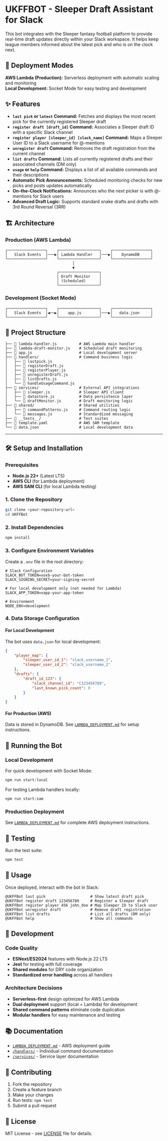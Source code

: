 # UKFFBOT - Sleeper Draft Assistant for Slack

This bot integrates with the Sleeper fantasy football platform to provide real-time draft updates directly within your Slack workspace. It helps keep league members informed about the latest pick and who is on the clock next.

## 🚀 Deployment Modes

**AWS Lambda (Production):** Serverless deployment with automatic scaling and monitoring  
**Local Development:** Socket Mode for easy testing and development

## ✨ Features

- **`last pick` or `latest` Command:** Fetches and displays the most recent pick for the currently registered Sleeper draft
- **`register draft [draft_id]` Command:** Associates a Sleeper draft ID with a specific Slack channel
- **`register player [sleeper_id] [slack_name]` Command:** Maps a Sleeper User ID to a Slack username for @-mentions
- **`unregister draft` Command:** Removes the draft registration from the current channel
- **`list drafts` Command:** Lists all currently registered drafts and their associated channels (DM only)
- **`usage` or `help` Command:** Displays a list of all available commands and their descriptions
- **Automatic Pick Announcements:** Scheduled monitoring checks for new picks and posts updates automatically
- **On-the-Clock Notifications:** Announces who the next picker is with @-mentions for Slack users
- **Advanced Draft Logic:** Supports standard snake drafts and drafts with 3rd Round Reversal (3RR)

## 🏗️ Architecture

### Production (AWS Lambda)
```
┌─────────────────┐    ┌──────────────────┐    ┌─────────────────┐
│   Slack Events  │───▶│ Lambda Handler   │───▶│    DynamoDB     │
└─────────────────┘    └──────────────────┘    └─────────────────┘
                              │
                              ▼
                       ┌──────────────────┐
                       │ Draft Monitor    │
                       │ (Scheduled)      │
                       └──────────────────┘
```

### Development (Socket Mode)
```
┌─────────────────┐    ┌──────────────────┐    ┌─────────────────┐
│   Slack Events  │◀──▶│    app.js        │───▶│   data.json     │
└─────────────────┘    └──────────────────┘    └─────────────────┘
```

## 📁 Project Structure

```
├── 📄 lambda-handler.js          # AWS Lambda main handler
├── 📄 lambda-draft-monitor.js    # Scheduled draft monitoring
├── 📄 app.js                     # Local development server
├── 📁 handlers/                  # Command business logic
│   ├── 📄 lastpick.js
│   ├── 📄 registerDraft.js
│   ├── 📄 registerPlayer.js
│   ├── 📄 unregisterDraft.js
│   ├── 📄 listDrafts.js
│   └── 📄 handleUsageCommand.js
├── 📁 services/                  # External API integrations
│   ├── 📄 sleeper.js             # Sleeper API client
│   ├── 📄 datastore.js           # Data persistence layer
│   └── 📄 draftMonitor.js        # Draft monitoring logic
├── 📁 shared/                    # Shared utilities
│   ├── 📄 commandPatterns.js     # Command routing logic
│   └── 📄 messages.js            # Standardized messaging
├── 📁 __tests__/                 # Test suites
├── 📄 template.yaml              # AWS SAM template
└── 📄 data.json                  # Local development data
```

---

## 🛠️ Setup and Installation

### Prerequisites

- **Node.js 22+** (Latest LTS)
- **AWS CLI** (for Lambda deployment)
- **AWS SAM CLI** (for local Lambda testing)

### 1. Clone the Repository

```bash
git clone <your-repository-url>
cd UKFFBot
```

### 2. Install Dependencies

```bash
npm install
```

### 3. Configure Environment Variables

Create a `.env` file in the root directory:

```env
# Slack Configuration
SLACK_BOT_TOKEN=xoxb-your-bot-token
SLACK_SIGNING_SECRET=your-signing-secret

# For local development only (not needed for Lambda)
SLACK_APP_TOKEN=xapp-your-app-token

# Environment
NODE_ENV=development
```

### 4. Data Storage Configuration

#### For Local Development
The bot uses `data.json` for local development:

```json
{
    "player_map": {
        "sleeper_user_id_1": "slack_username_1",
        "sleeper_user_id_2": "slack_username_2"
    },
    "drafts": {
        "draft_id_123": {
            "slack_channel_id": "C123456789",
            "last_known_pick_count": 0
        }
    }
}
```

#### For Production (AWS)
Data is stored in DynamoDB. See [`LAMBDA_DEPLOYMENT.md`](./LAMBDA_DEPLOYMENT.md) for setup instructions.

## 🚀 Running the Bot

### Local Development

For quick development with Socket Mode:
```bash
npm run start:local
```

For testing Lambda handlers locally:
```bash
npm run start:sam
```

### Production Deployment

See [`LAMBDA_DEPLOYMENT.md`](./LAMBDA_DEPLOYMENT.md) for complete AWS deployment instructions.

## 🧪 Testing

Run the test suite:
```bash
npm test
```

## 📖 Usage

Once deployed, interact with the bot in Slack:

```
@UKFFBot last pick                    # Show latest draft pick
@UKFFBot register draft 123456789     # Register a Sleeper draft
@UKFFBot register player 456 john_doe # Map Sleeper ID to Slack user
@UKFFBot unregister draft             # Remove draft registration
@UKFFBot list drafts                  # List all drafts (DM only)
@UKFFBot help                         # Show all commands
```

## 🔧 Development

### Code Quality
- **ESNext/ES2024** features with Node.js 22 LTS
- **Jest** for testing with full coverage
- **Shared modules** for DRY code organization
- **Standardized error handling** across all handlers

### Architecture Decisions
- **Serverless-first** design optimized for AWS Lambda
- **Dual deployment** support (local + Lambda) for development
- **Shared command patterns** eliminate code duplication
- **Modular handlers** for easy maintenance and testing

## 📚 Documentation

- [`LAMBDA_DEPLOYMENT.md`](./LAMBDA_DEPLOYMENT.md) - AWS deployment guide
- [`/handlers/`](./handlers/) - Individual command documentation
- [`/services/`](./services/) - Service layer documentation

## 🤝 Contributing

1. Fork the repository
2. Create a feature branch
3. Make your changes
4. Run tests: `npm test`
5. Submit a pull request

## 📄 License

MIT License - see [LICENSE](./LICENSE) file for details.